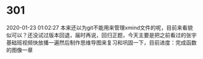 # 301
2020-01-23 01:02:27
本来还以为git不能用来管理xmind文件的呢，目前来看貌似可以？还没试过版本回退，届时再说，回归正题，今天主要是把之前看过的张宇基础班视频快放播一遍然后制作思维导图来复习和巩固一下，目前进度：完成函数的图像一章
